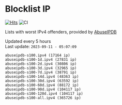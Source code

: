 # Blocklist IP

[![Hits](https://hits.seeyoufarm.com/api/count/incr/badge.svg?url=https%3A%2F%2Fgithub.com%2Fborestad%2Fblocklist-ip%2F&count_bg=%2379C83D&title_bg=%23555555&icon=&icon_color=%23E7E7E7&title=hits&edge_flat=false)](https://hits.seeyoufarm.com)  ![CI](https://img.shields.io/github/workflow/status/borestad/blocklist-ip/CI?style=flat-square)

Lists with worst IPv4 offenders, provided by [AbuseIPDB](https://www.abuseipdb.com/)

<!-- FOOTER-PLACEHOLDER -->
Updated every 5 hours<br>
Last update: `2023-09-11 - 05:07:09`
```
abuseipdb-s100.ipv4 (17164 ip)
abuseipdb-s100-1d.ipv4 (27831 ip)
abuseipdb-s100-2d.ipv4 (30806 ip)
abuseipdb-s100-3d.ipv4 (32965 ip)
abuseipdb-s100-7d.ipv4 (38791 ip)
abuseipdb-s100-14d.ipv4 (48363 ip)
abuseipdb-s100-30d.ipv4 (63592 ip)
abuseipdb-s100-60d.ipv4 (88172 ip)
abuseipdb-s100-90d.ipv4 (104117 ip)
abuseipdb-s100-120d.ipv4 (104117 ip)
abuseipdb-s100-all.ipv4 (365726 ip)
```
